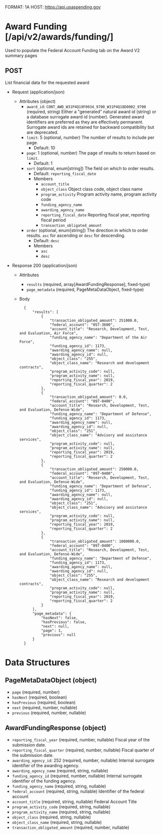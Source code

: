 FORMAT: 1A
HOST: https://api.usaspending.gov

# Award Funding [/api/v2/awards/funding/]

Used to populate the Federal Account Funding tab on the Award V2 summary pages

## POST

List financial data for the requested award

+ Request (application/json)
    + Attributes (object)
        + `award_id`: `CONT_AWD_W31P4Q19F0034_9700_W31P4Q18D0002_9700` (required, string)
            Either a "generated" natural award id (string) or a database surrogate award id (number).  Generated award identifiers are preferred as they are effectively permanent.  Surrogate award ids are retained for backward compatibility but are deprecated.
        + `limit`: 5 (optional, number)
            The number of results to include per page.
            + Default: 10
        + `page`: 1 (optional, number)
            The page of results to return based on `limit`.
            + Default: 1
        + `sort` (optional, enum[string])
            The field on which to order results.
            + Default: `reporting_fiscal_date`
            + Members
                + `account_title`
                + `object_class`
                    Object class code, object class name
                + `program_activity`
                    Program activity name, program activity code
                + `funding_agency_name`
                + `awarding_agency_name`
                + `reporting_fiscal_date`
                    Reporting fiscal year, reporting fiscal period
                + `transaction_obligated_amount`
        + `order` (optional, enum[string])
            The direction in which to order results. `asc` for ascending or `desc` for descending.
            + Default: `desc`
            + Members
                + `asc`
                + `desc`

+ Response 200 (application/json)
    + Attributes
        + `results` (required, array[AwardFundingResponse], fixed-type)
        + `page_metadata` (required, PageMetaDataObject, fixed-type)

    + Body


            {
                "results": [
                    {
                        "transaction_obligated_amount": 251000.0,
                        "federal_account": "057-3600",
                        "account_title": "Research, Development, Test, and Evaluation, Air Force",
                        "funding_agency_name": "Department of the Air Force",
                        "funding_agency_id": 1173,
                        "awarding_agency_name": null,
                        "awarding_agency_id": null,
                        "object_class": "255",
                        "object_class_name": "Research and development contracts",
                        "program_activity_code": null,
                        "program_activity_name": null,
                        "reporting_fiscal_year": 2019,
                        "reporting_fiscal_quarter": 2
                    },
                    {
                        "transaction_obligated_amount": 0.0,
                        "federal_account": "097-0400",
                        "account_title": "Research, Development, Test, and Evaluation, Defense-Wide",
                        "funding_agency_name": "Department of Defense",
                        "funding_agency_id": 1173,
                        "awarding_agency_name": null,
                        "awarding_agency_id": null,
                        "object_class": "251",
                        "object_class_name": "Advisory and assistance services",
                        "program_activity_code": null,
                        "program_activity_name": null,
                        "reporting_fiscal_year": 2019,
                        "reporting_fiscal_quarter": 2
                    },
                    {
                        "transaction_obligated_amount": 250000.0,
                        "federal_account": "097-0400",
                        "account_title": "Research, Development, Test, and Evaluation, Defense-Wide",
                        "funding_agency_name": "Department of Defense",
                        "funding_agency_id": 1173,
                        "awarding_agency_name": null,
                        "awarding_agency_id": null,
                        "object_class": "251",
                        "object_class_name": "Advisory and assistance services",
                        "program_activity_code": null,
                        "program_activity_name": null,
                        "reporting_fiscal_year": 2019,
                        "reporting_fiscal_quarter": 2
                    },
                    {
                        "transaction_obligated_amount": 1000000.0,
                        "federal_account": "097-0400",
                        "account_title": "Research, Development, Test, and Evaluation, Defense-Wide",
                        "funding_agency_name": "Department of Defense",
                        "funding_agency_id": 1173,
                        "awarding_agency_name": null,
                        "awarding_agency_id": null,
                        "object_class": "255",
                        "object_class_name": "Research and development contracts",
                        "program_activity_code": null,
                        "program_activity_name": null,
                        "reporting_fiscal_year": 2019,
                        "reporting_fiscal_quarter": 2
                    }
                ],
                "page_metadata": {
                    "hasNext": false,
                    "hasPrevious": false,
                    "next": null,
                    "page": 1,
                    "previous": null
                }
            }

# Data Structures

## PageMetaDataObject (object)
+ `page` (required, number)
+ `hasNext` (required, boolean)
+ `hasPrevious` (required, boolean)
+ `next` (required, number, nullable)
+ `previous` (required, number, nullable)

## AwardFundingResponse (object)
+ `reporting_fiscal_year` (required, number, nullable)
    Fiscal year of the submission date.
+ `reporting_fiscal_quarter` (required, number, nullable)
    Fiscal quarter of the submission date.
+ `awarding_agency_id`: 252 (required, number, nullable)
    Internal surrogate identifier of the awarding agency.
+ `awarding_agency_name` (required, string, nullable)
+ `funding_agency_id` (required, number, nullable)
    Internal surrogate identifier of the funding agency.
+ `funding_agency_name` (required, string, nullable)
+ `federal_account` (required, string, nullable)
    Identifier of the federal account
+ `account_title`  (required, string, nullable)
    Federal Account Title
+ `program_activity_code` (required, string, nullable)
+ `program_activity_name`  (required, string, nullable)
+ `object_class` (required, string, nullable)
+ `object_class_name`  (required, string, nullable)
+ `transaction_obligated_amount` (required, number, nullable)

